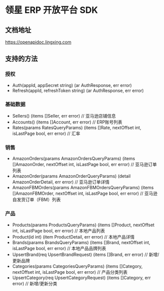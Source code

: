 领星 ERP 开放平台 SDK
====================

## 文档地址

https://openapidoc.lingxing.com

## 支持的方法

### 授权

- Auth(appId, appSecret string) (ar AuthResponse, err error)
- Refresh(appId, refreshToken string) (ar AuthResponse, err error)

### 基础数据

- Sellers() (items []Seller, err error)                                                     // 亚马逊店铺信息
- Accounts() (items []Account, err error)                                                   // ERP账号列表
- Rates(params RatesQueryParams) (items []Rate, nextOffset int, isLastPage bool, err error) // 汇率

### 销售

- AmazonOrders(params AmazonOrdersQueryParams) (items []AmazonOrder, nextOffset int, isLastPage bool, err error)          // 亚马逊订单列表
- AmazonOrder(params AmazonOrderQueryParams) (detail AmazonOrderDetail, err error)                                        // 亚马逊订单详情
- AmazonFBMOrders(params AmazonFBMOrdersQueryParams) (items []AmazonFBMOrder, nextOffset int, isLastPage bool, err error) // 亚马逊自发货订单（FBM）列表

### 产品

- Products(params ProductsQueryParams) (items []Product, nextOffset int, isLastPage bool, err error)      // 本地产品列表
- Product(id int) (item ProductDetail, err error)                                                         // 本地产品详情
- Brands(params BrandsQueryParams) (items []Brand, nextOffset int, isLastPage bool, err error)            // 本地产品品牌列表
- UpsertBrand(req UpsertBrandRequest) (items []Brand, err error)                                          // 新增/更新品牌
- Categories(params CategoriesQueryParams) (items []Category, nextOffset int, isLastPage bool, err error) // 产品分类列表
- UpsertCategory(req UpsertCategoryRequest) (items []Category, err error)                                 // 新增/更新分类
